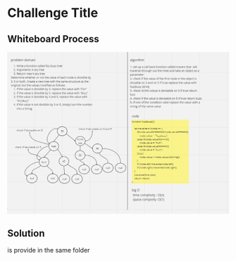 # Challenge Title
<!-- Description of the challenge -->

## Whiteboard Process
<!-- Embedded whiteboard image -->
![Alt text](image.png)

## Solution
is provide in the same folder 

